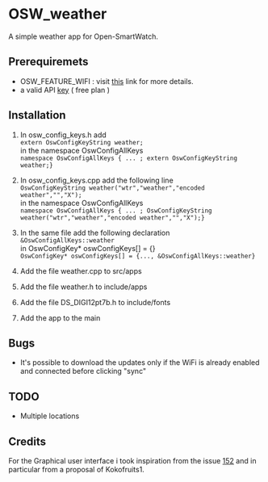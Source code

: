 # OSW_weather
A simple weather app for Open-SmartWatch.

## Prerequiremets
  - OSW_FEATURE_WIFI : visit [this](https://open-smartwatch.github.io/resources/firmware/) link for more details.
  - a valid API [key](https://openweathermap.org/api) ( free plan )
## Installation
1. In osw_config_keys.h add  
  `extern OswConfigKeyString weather;`  
  in the namespace OswConfigAllKeys  
  `namespace OswConfigAllKeys { ... ; extern OswConfigKeyString weather;}`
2. In osw_config_keys.cpp add the following line   
  `OswConfigKeyString weather("wtr","weather","encoded weather","","X");`  
  in the namespace OswConfigAllKeys  
  `namespace OswConfigAllKeys { ... ; OswConfigKeyString weather("wtr","weather","encoded weather","","X");}`
3. In the same file add the following declaration  
  `&OswConfigAllKeys::weather`  
  in OswConfigKey* oswConfigKeys[] = {}  
  `OswConfigKey* oswConfigKeys[] = {..., &OswConfigAllKeys::weather}`
4. Add the file weather.cpp to src/apps
5. Add the file weather.h to include/apps
6. Add the file DS_DIGI12pt7b.h to include/fonts

7. Add the app to the main

## Bugs  
 * It's possible to download the updates only if the WiFi is already enabled and connected before clicking "sync"
## TODO
* Multiple locations 

## Credits
For the Graphical user interface i took inspiration from the issue [152](https://github.com/Open-Smartwatch/open-smartwatch-os/issues/152) and in particular from a proposal of Kokofruits1. 
